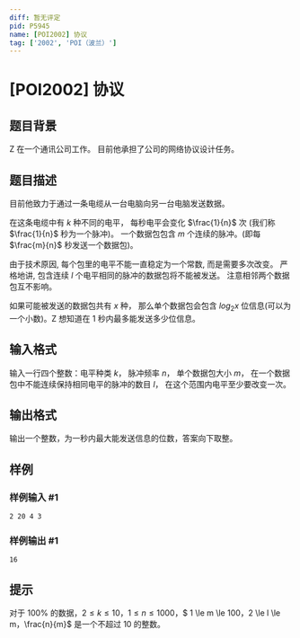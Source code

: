 ```yaml
---
diff: 暂无评定
pid: P5945
name: [POI2002] 协议
tag: ['2002', 'POI（波兰）']
---
```

# [POI2002] 协议
## 题目背景

Z 在一个通讯公司工作。 目前他承担了公司的网络协议设计任务。
## 题目描述

目前他致力于通过一条电缆从一台电脑向另一台电脑发送数据。

在这条电缆中有 $k$ 种不同的电平， 每秒电平会变化 $\frac{1}{n}$ 次 (我们称 $\frac{1}{n}$ 秒为一个脉冲)。 一个数据包包含 $m$ 个连续的脉冲。(即每 $\frac{m}{n}$ 秒发送一个数据包)。

由于技术原因, 每个包里的电平不能一直稳定为一个常数, 而是需要多次改变。 严格地讲, 包含连续 $l$ 个电平相同的脉冲的数据包将不能被发送。 注意相邻两个数据包互不影响。

如果可能被发送的数据包共有 $x$ 种， 那么单个数据包会包含 $log_2x$ 位信息(可以为一个小数)。Z 想知道在 $1$ 秒内最多能发送多少位信息。
## 输入格式

输入一行四个整数：电平种类 $k$， 脉冲频率 $n$， 单个数据包大小 $m$， 在一个数据包中不能连续保持相同电平的脉冲的数目 $l$， 在这个范围内电平至少要改变一次。
## 输出格式

输出一个整数，为一秒内最大能发送信息的位数，答案向下取整。
## 样例

### 样例输入 #1
```
2 20 4 3
```
### 样例输出 #1
```
16
```
## 提示

对于 $100\%$ 的数据，$2 \le k \le 10$，$1 \le n \le 1000$，$ 1 \le m \le 100$，$2 \le l \le m$，$\frac{n}{m}$ 是一个不超过 $10$ 的整数。

